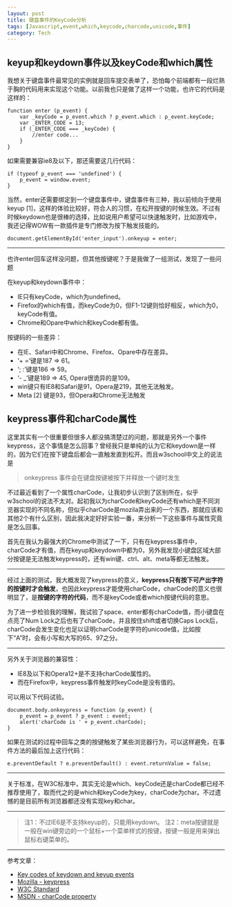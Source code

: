 ```yaml
---
layout: post
title: 键盘事件的KeyCode分析
tags: [Javascript,event,which,keycode,charcode,unicode,事件]
category: Tech
---
```


## keyup和keydown事件以及keyCode和which属性 ##

我想关于键盘事件最常见的实例就是回车提交表单了，恐怕每个前端都有一段烂熟于胸的代码用来实现这个功能。以前我也只是做了这样一个功能，也许它的代码是这样的：

    function enter (p_event) {
        var _keyCode = p_event.which ? p_event.which : p_event.keyCode;
        var _ENTER_CODE = 13;
        if (_ENTER_CODE === _keyCode) {
            //enter code...
        }
    }

如果需要兼容ie8及以下，那还需要这几行代码：

    if (typeof p_event === 'undefined') {
        p_event = window.event;
    }

当然，enter还需要绑定到一个键盘事件中，键盘事件有三种，我以前倾向于使用keyup [1]，这样的体验比较好，符合人的习惯，在松开按键的时候生效。不过有时候keydown也是很棒的选择，比如说用户希望可以快速触发时，比如游戏中，我还记得WOW有一款插件是专门修改为按下触发技能的。
<!-- more -->
    document.getElementById('enter_input').onkeyup = enter;

---

也许enter回车这样没问题，但其他按键呢？于是我做了一组测试，发现了一些问题

在keyup和keydown事件中：

* IE只有keyCode，which为undefined。
* Firefox的which有值，而keyCode为0，但F1-12键则恰好相反，which为0，keyCode有值。
* Chrome和Opare中which和keyCode都有值。

按键码的一些差异：

* 在IE、Safari中和Chrome、Firefox、Opare中存在差异。
* ‘+ =’键是187 => 61。
* ‘; :’键是186 => 59。
* ‘- _’键是189 => 45, Opera很诡异的是109。
* win键只有IE8和Safari是91，Opera是219，其他无法触发。
* Meta [2] 键是93，但Opera和Chrome无法触发

## keypress事件和charCode属性 ##

这里其实有一个很重要但很多人都没搞清楚过的问题，那就是另外一个事件keypress，这个事情是怎么回事？曾经我只是单纯的认为它和keydown是一样的，因为它们在按下键盘后都会一直触发直到松开。而且w3school中文上的说法是

>onkeypress 事件会在键盘按键被按下并释放一个键时发生

不过最近看到了一个属性charCode，让我初步认识到了区别所在，似乎w3school的说法不太对。起初我以为charCode和keyCode还有which是不同浏览器实现的不同名称，但似乎charCode是mozila弄出来的一个东西，那就应该和其他2个有什么区别，因此我决定好好实验一番，来分析一下这些事件与属性究竟是怎么回事。

首先在我认为最强大的Chrome中测试了一下，只有在keypress事件中，charCode才有值，而在keyup和keydown中都为0，另外我发现小键盘区域大部分按键是无法触发keypress的，还有win键、ctrl、alt、meta等都无法触发。

---

经过上面的测试，我大概发现了keypress的意义，**keypress只有按下可产出字符的按键时才会触发**，也因此keypress才能使用charCode，charCode的意义也很明显了，是**按键的字符的代码**，而不是keyCode或者which按键代码的意思。

为了进一步检验我的理解，我试验了space、enter都有charCode值，而小键盘在点亮了Num Lock之后也有了charCode，并且按住shift或者切换Caps Lock后，charCode会发生变化也足以证明charCode是字符的unicode值，比如按下“A”时，会有小写和大写的65、97之分。

---

另外关于浏览器的兼容性：

* IE8及以下和Opera12+是不支持charCode属性的。
* 而在Firefox中，keypress事件触发时keyCode是没有值的。

可以用以下代码试验。

    document.body.onkeypress = function (p_event) {
        p_event = p_event ? p_event : event;
        alert('charCode is ' + p_event.charCode);
    }

如果在测试的过程中回车之类的按键触发了某些浏览器行为，可以这样避免，在事件方法的最后加上这行代码：

    e.preventDefault ? e.preventDefault() : event.returnValue = false;

---

关于标准，在W3C标准中，其实无论是which、keyCode还是charCode都已经不推荐使用了，取而代之的是which和keyCode为key，charCode为char。不过遗憾的是目前所有浏览器都还没有实现key和char。

---

> 注1：不过IE6是不支持keyup的，只能用keydown。
> 注2：meta按键就是一般在win键旁边的一个鼠标+一个菜单样式的按键，按键一般是用来弹出鼠标右键菜单的。

---

参考文章：

* [Key codes of keydown and keyup events](http://www.javascripter.net/faq/keycodes.htm)
* [Mozilla - keypress](https://developer.mozilla.org/en-US/docs/Web/Reference/Events/keypress)
* [W3C Standard](http://www.w3.org/TR/DOM-Level-3-Events/#event-type-keypress)
* [MSDN - charCode property](http://msdn.microsoft.com/en-us/library/ie/ff974890)


